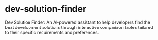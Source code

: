 # dev-solution-finder
Dev Solution Finder: An AI-powered assistant to help developers find the best development solutions through interactive comparison tables tailored to their specific requirements and preferences.
